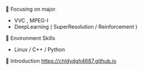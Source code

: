 🔭 Focusing on major.

- VVC , MPEG-I
- DeepLearning ( SuperResolution / Reinforcement )

🔭 Environment Skills
- Linux / C++ / Python

🔭 Introduction
https://chldydgh4687.github.io

<!--
**chldydgh4687/chldydgh4687** is a ✨ _special_ ✨ repository because its `README.md` (this file) appears on your GitHub profile.

Here are some ideas to get you started:

- 🔭 I’m currently working on ...
- 🌱 I’m currently learning ...
- 👯 I’m looking to collaborate on ...
- 🤔 I’m looking for help with ...
- 💬 Ask me about ...
- 📫 How to reach me: ...
- 😄 Pronouns: ...
- ⚡ Fun fact: ...
-->
